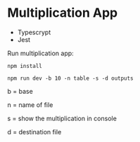 # Multiplication App

- Typescrypt
- Jest

Run multiplication app:

```
npm install

npm run dev -b 10 -n table -s -d outputs

```

b = base

n = name of file

s = show the multiplication in console

d = destination file

